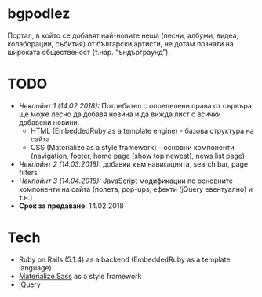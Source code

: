 # bgpodlez

Портал, в който се добавят най-новите неща (песни, албуми, видеа, колаборации, събития) от български артисти, не дотам познати на широката общественост (т.нар. “ъндърграунд”).

# TODO
* *Чекпойнт 1 (14.02.2018):* Потребител с определени права от сървъра ще може лесно да добавя новина и да вижда лист с всички добавени новини.
  * HTML (EmbeddedRuby as a template engine) - базова структура на сайта
  * CSS (Materialize as a style framework) - основни компоненти (navigation, footer, home page (show top <n> newest), news list page)
* *Чекпойнт 2 (14.03.2018):* добавки към навигацията, search bar, page filters
* *Чекпойнт 3 (14.04.2018):* JavaScript модификации по основните компоненти на сайта (полета, pop-ups, ефекти (jQuery евентуално) и т.н.)
* **Срок за предаване**: 14.02.2018

# Tech

* Ruby on Rails (5.1.4) as a backend (EmbeddedRuby as a template language)
* [Materialize Sass](https://github.com/mkhairi/materialize-sass) as a style framework
* jQuery
